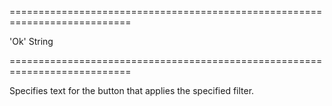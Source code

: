 ===========================================================================
<!--default-->'Ok'<!--/default-->
<!--type-->String<!--/type-->
===========================================================================

<!--shortDescription-->
Specifies text for the button that applies the specified filter.
<!--/shortDescription-->

<!--fullDescription-->

<!--/fullDescription-->